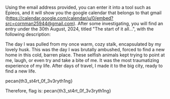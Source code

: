 Using the email address provided, you can enter it into a tool such as Epieos, and it will show you the google calendar that belongs to that gmail (<https://calendar.google.com/calendar/u/0/embed?src=cornman25944@gmail.com>).
After some investigating, you will find an entry under the 30th August, 2024, titled "The start of it all...", with the following description:

The day I was pulled from my once warm, cozy stalk, encapsulated by my lovely husk.  This was the day I was brutally ambushed, forced to find a new home in this cold, barren place. These selfish animals kept trying to point at me, laugh, or even try and take a bite of me. It was the most traumatizing experience of my life. After days of travel, I made it to the big city, ready to find a new life.

pecan{th3_st4rt_0f_3v3ryth1ng}

Therefore, flag is: pecan{th3_st4rt_0f_3v3ryth1ng}
